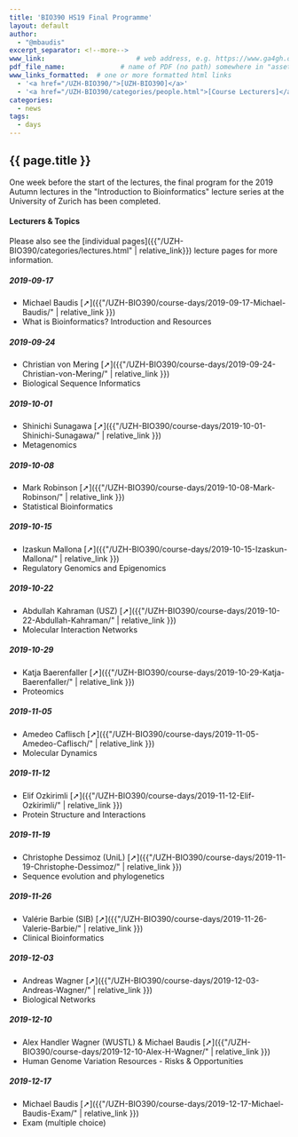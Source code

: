 ```yaml
---
title: 'BIO390 HS19 Final Programme'
layout: default
author:
  - "@mbaudis"
excerpt_separator: <!--more-->
www_link: 						# web address, e.g. https://www.ga4gh.org; auto-linked
pdf_file_name: 				# name of PDF (no path) somewhere in "assets"; auto-linked
www_links_formatted:  # one or more formatted html links
  - '<a href="/UZH-BIO390/">[UZH-BIO390]</a>'
  - '<a href="/UZH-BIO390/categories/people.html">[Course Lecturers]</a>'
categories:
  - news
tags:
  - days
---
```


## {{ page.title }}

One week before the start of the lectures, the final program for the 2019 Autumn lectures in the "Introduction to Bioinformatics" lecture series at the University of Zurich has been completed.

<!--more-->

#### Lecturers & Topics

Please also see the [individual pages]({{"/UZH-BIO390/categories/lectures.html" | relative_link}}) lecture pages for more information.


##### 2019-09-17
* Michael Baudis [➚]({{"/UZH-BIO390/course-days/2019-09-17-Michael-Baudis/" | relative_link }})
* What is Bioinformatics? Introduction and Resources

##### 2019-09-24
* Christian von Mering [➚]({{"/UZH-BIO390/course-days/2019-09-24-Christian-von-Mering/" | relative_link }})
* Biological Sequence Informatics

##### 2019-10-01
* Shinichi Sunagawa [➚]({{"/UZH-BIO390/course-days/2019-10-01-Shinichi-Sunagawa/" | relative_link }})
* Metagenomics

##### 2019-10-08
* Mark Robinson [➚]({{"/UZH-BIO390/course-days/2019-10-08-Mark-Robinson/" | relative_link }})
* Statistical Bioinformatics

##### 2019-10-15
* Izaskun Mallona [➚]({{"/UZH-BIO390/course-days/2019-10-15-Izaskun-Mallona/" | relative_link }})
* Regulatory Genomics and Epigenomics

##### 2019-10-22
* Abdullah Kahraman (USZ) [➚]({{"/UZH-BIO390/course-days/2019-10-22-Abdullah-Kahraman/" | relative_link }})
* Molecular Interaction Networks

##### 2019-10-29
* Katja Baerenfaller [➚]({{"/UZH-BIO390/course-days/2019-10-29-Katja-Baerenfaller/" | relative_link }})
* Proteomics

##### 2019-11-05
* Amedeo Caflisch [➚]({{"/UZH-BIO390/course-days/2019-11-05-Amedeo-Caflisch/" | relative_link }})
* Molecular Dynamics

##### 2019-11-12
* Elif Ozkirimli [➚]({{"/UZH-BIO390/course-days/2019-11-12-Elif-Ozkirimli/" | relative_link }})
* Protein Structure and Interactions

##### 2019-11-19
* Christophe Dessimoz (UniL) [➚]({{"/UZH-BIO390/course-days/2019-11-19-Christophe-Dessimoz/" | relative_link }})
* Sequence evolution and phylogenetics

##### 2019-11-26
* Valérie Barbie (SIB) [➚]({{"/UZH-BIO390/course-days/2019-11-26-Valerie-Barbie/" | relative_link }})
* Clinical Bioinformatics

##### 2019-12-03
* Andreas Wagner [➚]({{"/UZH-BIO390/course-days/2019-12-03-Andreas-Wagner/" | relative_link }})
* Biological Networks

##### 2019-12-10
* Alex Handler Wagner (WUSTL) & Michael Baudis [➚]({{"/UZH-BIO390/course-days/2019-12-10-Alex-H-Wagner/" | relative_link }})
* Human Genome Variation Resources - Risks & Opportunities

##### 2019-12-17
* Michael Baudis [➚]({{"/UZH-BIO390/course-days/2019-12-17-Michael-Baudis-Exam/" | relative_link }})
* Exam (multiple choice)
